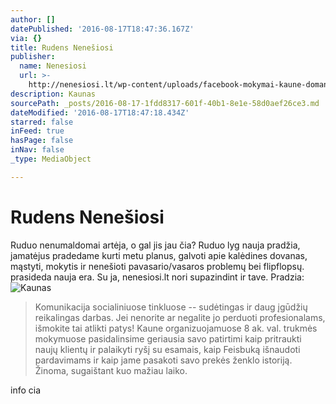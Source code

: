 ```yaml
---
author: []
datePublished: '2016-08-17T18:47:36.167Z'
via: {}
title: Rudens Nenešiosi
publisher:
  name: Nenesiosi
  url: >-
    http://nenesiosi.lt/wp-content/uploads/facebook-mokymai-kaune-domantas-sirvinskas.png
description: Kaunas
sourcePath: _posts/2016-08-17-1fdd8317-601f-40b1-8e1e-58d0aef26ce3.md
dateModified: '2016-08-17T18:47:18.434Z'
starred: false
inFeed: true
hasPage: false
inNav: false
_type: MediaObject

---
```

# Rudens Nenešiosi

Ruduo nenumaldomai artėja, o gal jis jau čia? Ruduo lyg nauja pradžia, jamatėjus pradedame kurti metu planus, galvoti apie kalėdines dovanas, mąstyti, mokytis ir nenešioti pavasario/vasaros problemų bei flipflopsų. prasideda nauja era. Su ja, nenesiosi.lt nori supazindint ir tave. Pradzia:
![Kaunas](webkit-fake-url://178be1e7-dfa2-471f-93e6-7d098bf70f74/imagepng)

> Komunikacija socialiniuose tinkluose -- sudėtingas ir daug įgūdžių reikalingas darbas. Jei nenorite ar negalite jo perduoti profesionalams, išmokite tai atlikti patys! Kaune organizuojamuose 8 ak. val. trukmės mokymuose pasidalinsime geriausia savo patirtimi kaip pritraukti naujų klientų ir palaikyti ryšį su esamais, kaip Feisbuką išnaudoti pardavimams ir kaip jame pasakoti savo prekės ženklo istoriją. Žinoma, sugaištant kuo mažiau laiko.

info cia